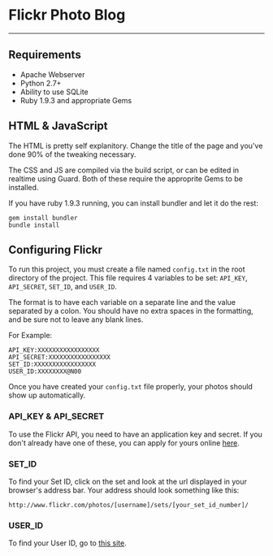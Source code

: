 # Flickr Photo Blog #
- - - - - 

## Requirements ##

* Apache Webserver
* Python 2.7+
* Ability to use SQLite
* Ruby 1.9.3 and appropriate Gems

## HTML & JavaScript ##

The HTML is pretty self explanitory. Change the title of the page and you've done 90% of the tweaking necessary. 

The CSS and JS are compiled via the build script, or can be edited in realtime using Guard. Both of these require the approprite Gems to be installed.

If you have ruby 1.9.3 running, you can install bundler and let it do the rest:

    gem install bundler
    bundle install


## Configuring Flickr ##

To run this project, you must create a file named `config.txt` in the root directory of the project. This file requires 4 variables to be set: `API_KEY`, `API_SECRET`, `SET_ID`, and `USER_ID`.

The format is to have each variable on a separate line and the value separated by a colon. You should have no extra spaces in the formatting, and be sure not to leave any blank lines.

For Example:

    API_KEY:XXXXXXXXXXXXXXXXX
    API_SECRET:XXXXXXXXXXXXXXXXX
    SET_ID:XXXXXXXXXXXXXXXXX
    USER_ID:XXXXXXXX@N00
    
Once you have created your `config.txt` file properly, your photos should show up automatically.
    
### API_KEY & API_SECRET ###

To use the Flickr API, you need to have an application key and secret. If you don't already have one of these, you can apply for yours online [here](http://www.flickr.com/services/api/misc.api_keys.html).
    
### SET_ID ###

To find your Set ID, click on the set and look at the url displayed in your browser's address bar. Your address should look something like this:

    http://www.flickr.com/photos/[username]/sets/[your_set_id_number]/


### USER_ID ###

To find your User ID, go to [this site](http://idgettr.com/).
